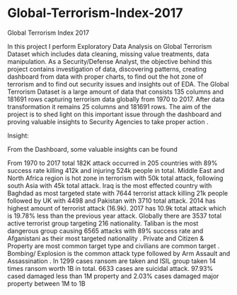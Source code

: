 # Global-Terrorism-Index-2017
Global Terrorism Index 2017


In this project I perform Exploratory Data Analysis on Global Terrorism Dataset which includes data cleaning, missing value treatments, data manipulation. As a Security/Defense Analyst, the objective behind this project contains investigation of data, discovering patterns, creating dashboard from data with proper charts, to find out the hot zone of terrorism and to find out security issues and insights out of EDA. The Global Terrorism Dataset is a large amount of data that consists 135 columns and 181691 rows capturing terrorism data globally from 1970 to 2017. After data transformation it remains 25 columns and 181691 rows. The aim of the project is to shed light on this important issue through the dashboard and proving valuable insights to Security Agencies to take proper action .


Insight:

From the Dashboard, some valuable insights can be found

From 1970 to 2017 total 182K attack occurred in 205 countries with 89% success rate killing 412k and injuring 524k people in total.
Middle East and North Africa region is hot zone in terrorism with 50k total attack, following south Asia with 45k total attack.
Iraq is the most effected country with Baghdad as most targeted state with 7644 terrorist attack killing 21k people followed by UK with 4498 and Pakistan with 3710 total attack.
2014 has highest amount of terrorist attack (16.9k). 2017 has 10.9k total attack which is 19.78% less than the previous year attack.
Globally there are 3537 total active terrorist group targeting 216 nationality.
Taliban is the most dangerous group causing 6565 attacks with 89% success rate and Afganistani as their most targeted nationality .
Private and Citizen & Property are most common target type and civilians are common target .
Bombing/ Explosion is the common attack type followed by Arm Assault and Assassination .
In 1299 cases ransom are taken and ISIL group taken 14 times ransom worth 1B in total.
6633 cases are suicidal attack.
97.93% cased damaged less than 1M property and 2.03% cases damaged major property between 1M to 1B
